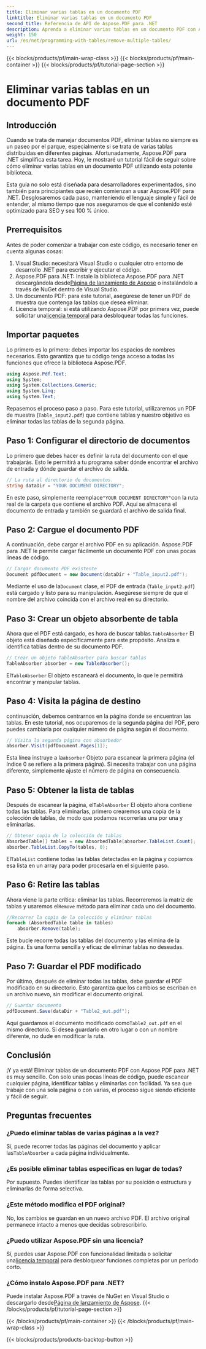 ```yaml
---
title: Eliminar varias tablas en un documento PDF
linktitle: Eliminar varias tablas en un documento PDF
second_title: Referencia de API de Aspose.PDF para .NET
description: Aprenda a eliminar varias tablas en un documento PDF con Aspose.PDF para .NET. Guía paso a paso con ejemplos de código, preguntas frecuentes y explicaciones detalladas.
weight: 150
url: /es/net/programming-with-tables/remove-multiple-tables/
---
```


{{< blocks/products/pf/main-wrap-class >}}
{{< blocks/products/pf/main-container >}}
{{< blocks/products/pf/tutorial-page-section >}}

# Eliminar varias tablas en un documento PDF

## Introducción

Cuando se trata de manejar documentos PDF, eliminar tablas no siempre es un paseo por el parque, especialmente si se trata de varias tablas distribuidas en diferentes páginas. Afortunadamente, Aspose.PDF para .NET simplifica esta tarea. Hoy, le mostraré un tutorial fácil de seguir sobre cómo eliminar varias tablas en un documento PDF utilizando esta potente biblioteca.

Esta guía no solo está diseñada para desarrolladores experimentados, sino también para principiantes que recién comienzan a usar Aspose.PDF para .NET. Desglosaremos cada paso, manteniendo el lenguaje simple y fácil de entender, al mismo tiempo que nos aseguramos de que el contenido esté optimizado para SEO y sea 100 % único.

## Prerrequisitos

Antes de poder comenzar a trabajar con este código, es necesario tener en cuenta algunas cosas:

1. Visual Studio: necesitará Visual Studio o cualquier otro entorno de desarrollo .NET para escribir y ejecutar el código.
2. Aspose.PDF para .NET: Instale la biblioteca Aspose.PDF para .NET descargándola desde[Página de lanzamiento de Aspose](https://releases.aspose.com/pdf/net/) o instalándolo a través de NuGet dentro de Visual Studio.
3. Un documento PDF: para este tutorial, asegúrese de tener un PDF de muestra que contenga las tablas que desea eliminar.
4.  Licencia temporal: si está utilizando Aspose.PDF por primera vez, puede solicitar una[licencia temporal](https://purchase.aspose.com/temporary-license/) para desbloquear todas las funciones.

## Importar paquetes

Lo primero es lo primero: debes importar los espacios de nombres necesarios. Esto garantiza que tu código tenga acceso a todas las funciones que ofrece la biblioteca Aspose.PDF.

```csharp
using Aspose.Pdf.Text;
using System;
using System.Collections.Generic;
using System.Linq;
using System.Text;
```

Repasemos el proceso paso a paso. Para este tutorial, utilizaremos un PDF de muestra (`Table_input2.pdf`) que contiene tablas y nuestro objetivo es eliminar todas las tablas de la segunda página.

## Paso 1: Configurar el directorio de documentos
Lo primero que debes hacer es definir la ruta del documento con el que trabajarás. Esto le permitirá a tu programa saber dónde encontrar el archivo de entrada y dónde guardar el archivo de salida.

```csharp
// La ruta al directorio de documentos.
string dataDir = "YOUR DOCUMENT DIRECTORY";
```

 En este paso, simplemente reemplace`"YOUR DOCUMENT DIRECTORY"`con la ruta real de la carpeta que contiene el archivo PDF. Aquí se almacena el documento de entrada y también se guardará el archivo de salida final.

## Paso 2: Cargue el documento PDF
A continuación, debe cargar el archivo PDF en su aplicación. Aspose.PDF para .NET le permite cargar fácilmente un documento PDF con unas pocas líneas de código.

```csharp
// Cargar documento PDF existente
Document pdfDocument = new Document(dataDir + "Table_input2.pdf");
```

 Mediante el uso de la`Document` clase, el PDF de entrada (`Table_input2.pdf`) está cargado y listo para su manipulación. Asegúrese siempre de que el nombre del archivo coincida con el archivo real en su directorio.

## Paso 3: Crear un objeto absorbente de tabla
 Ahora que el PDF está cargado, es hora de buscar tablas.`TableAbsorber` El objeto está diseñado específicamente para este propósito. Analiza e identifica tablas dentro de su documento PDF.

```csharp
// Crear un objeto TableAbsorber para buscar tablas
TableAbsorber absorber = new TableAbsorber();
```

 El`TableAbsorber` El objeto escaneará el documento, lo que le permitirá encontrar y manipular tablas.

## Paso 4: Visita la página de destino
continuación, debemos centrarnos en la página donde se encuentran las tablas. En este tutorial, nos ocuparemos de la segunda página del PDF, pero puedes cambiarla por cualquier número de página según el documento.

```csharp
// Visita la segunda página con absorbedor
absorber.Visit(pdfDocument.Pages[1]);
```

 Esta línea instruye a la`absorber` Objeto para escanear la primera página (el índice 0 se refiere a la primera página). Si necesita trabajar con una página diferente, simplemente ajuste el número de página en consecuencia.

## Paso 5: Obtener la lista de tablas
 Después de escanear la página, el`TableAbsorber` El objeto ahora contiene todas las tablas. Para eliminarlas, primero crearemos una copia de la colección de tablas, de modo que podamos recorrerlas una por una y eliminarlas.

```csharp
// Obtener copia de la colección de tablas
AbsorbedTable[] tables = new AbsorbedTable[absorber.TableList.Count];
absorber.TableList.CopyTo(tables, 0);
```

 El`TableList` contiene todas las tablas detectadas en la página y copiamos esa lista en un array para poder procesarla en el siguiente paso.

## Paso 6: Retire las tablas
 Ahora viene la parte crítica: eliminar las tablas. Recorreremos la matriz de tablas y usaremos el`Remove` método para eliminar cada uno del documento.

```csharp
//Recorrer la copia de la colección y eliminar tablas
foreach (AbsorbedTable table in tables)
    absorber.Remove(table);
```

Este bucle recorre todas las tablas del documento y las elimina de la página. Es una forma sencilla y eficaz de eliminar tablas no deseadas.

## Paso 7: Guardar el PDF modificado
Por último, después de eliminar todas las tablas, debe guardar el PDF modificado en su directorio. Esto garantiza que los cambios se escriban en un archivo nuevo, sin modificar el documento original.

```csharp
// Guardar documento
pdfDocument.Save(dataDir + "Table2_out.pdf");
```

 Aquí guardamos el documento modificado como`Table2_out.pdf` en el mismo directorio. Si desea guardarlo en otro lugar o con un nombre diferente, no dude en modificar la ruta.

## Conclusión

¡Y ya está! Eliminar tablas de un documento PDF con Aspose.PDF para .NET es muy sencillo. Con solo unas pocas líneas de código, puede escanear cualquier página, identificar tablas y eliminarlas con facilidad. Ya sea que trabaje con una sola página o con varias, el proceso sigue siendo eficiente y fácil de seguir.

## Preguntas frecuentes

### ¿Puedo eliminar tablas de varias páginas a la vez?
 Sí, puede recorrer todas las páginas del documento y aplicar las`TableAbsorber` a cada página individualmente.

### ¿Es posible eliminar tablas específicas en lugar de todas?
Por supuesto. Puedes identificar las tablas por su posición o estructura y eliminarlas de forma selectiva.

### ¿Este método modifica el PDF original?
No, los cambios se guardan en un nuevo archivo PDF. El archivo original permanece intacto a menos que decidas sobrescribirlo.

### ¿Puedo utilizar Aspose.PDF sin una licencia?
 Sí, puedes usar Aspose.PDF con funcionalidad limitada o solicitar una[licencia temporal](https://purchase.aspose.com/temporary-license/) para desbloquear funciones completas por un período corto.

### ¿Cómo instalo Aspose.PDF para .NET?
 Puede instalar Aspose.PDF a través de NuGet en Visual Studio o descargarlo desde[Página de lanzamiento de Aspose](https://releases.aspose.com/pdf/net/).
{{< /blocks/products/pf/tutorial-page-section >}}

{{< /blocks/products/pf/main-container >}}
{{< /blocks/products/pf/main-wrap-class >}}

{{< blocks/products/products-backtop-button >}}
